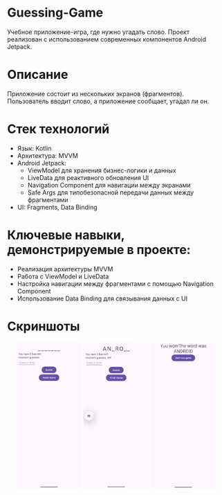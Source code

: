# Guessing-Game
Учебное приложение-игра, где нужно угадать слово. Проект реализован с использованием современных компонентов Android Jetpack.

# Описание
Приложение состоит из нескольких экранов (фрагментов). Пользователь вводит слово, а приложение сообщает, угадал ли он.

# Стек технологий
- Язык: Kotlin
- Архитектура: MVVM
- Android Jetpack:
  - ViewModel для хранения бизнес-логики и данных
  - LiveData для реактивного обновления UI
  - Navigation Component для навигации между экранами
  - Safe Args для типобезопасной передачи данных между фрагментами
- UI: Fragments, Data Binding

# Ключевые навыки, демонстрируемые в проекте:
- Реализация архитектуры MVVM
- Работа с ViewModel и LiveData
- Настройка навигации между фрагментами с помощью Navigation Component
- Использование Data Binding для связывания данных с UI

# Скриншоты
<p align="center">
  <img src="screenshots/Start_game_screen.png" width="30%" />
  <img src="screenshots/Resume_game_screen.png" width="30%" />
  <img src="screenshots/Finish_game_screen.png" width="30%" />
</p>
